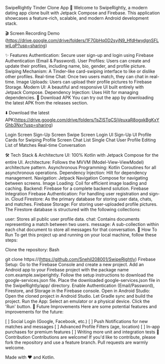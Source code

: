 SwipeRightly Tinder Clone App 💖
Welcome to SwipeRightly, a modern dating app clone built with Jetpack Compose and Firebase. This application showcases a feature-rich, scalable, and modern Android development stack.

🎬 Screen Recording Demo
(https://drive.google.com/drive/folders/1F7GbHq0D2syjN9_HfdHwydgnSFLwjLqP?usp=sharing)

✨ Features
Authentication: Secure user sign-up and login using Firebase Authentication (Email & Password).
User Profiles: Users can create and update their profiles, including name, bio, gender, and profile picture.
Swiping Mechanism: A Tinder-like card-swiping interface to like or dislike other profiles.
Real-time Chat: Once two users match, they can chat in real-time.
Image Uploads: Users can upload their profile pictures to Firebase Storage.
Modern UI: A beautiful and responsive UI built entirely with Jetpack Compose.
Dependency Injection: Uses Hilt for managing dependencies.
📲 Download APK
You can try out the app by downloading the latest APK from the releases section.

⬇️ Download the latest APK(https://drive.google.com/drive/folders/1sZISTqCSjVeuxaR8ogxkBgKxYGhb3Nxr?usp=sharing)

Login Screen	Sign-Up Screen	Swipe Screen
Login UI	Sign-Up UI	Profile Cards for Swiping
Profile Screen	Chat List	Single Chat
User Profile Editing	List of Matches	Real-time Conversation

🛠 Tech Stack & Architecture
UI: 100% Kotlin with Jetpack Compose for the entire UI.
Architecture: Follows the MVVM (Model-View-ViewModel) architecture pattern.
Asynchronous Programming: Kotlin Coroutines for all asynchronous operations.
Dependency Injection: Hilt for dependency management.
Navigation: Jetpack Navigation Compose for navigating between screens.
Image Loading: Coil for efficient image loading and caching.
Backend: Firebase for a complete backend solution.
Firebase Integration
Firebase Authentication: For handling user registration and sign-in.
Cloud Firestore: As the primary database for storing user data, chats, and matches.
Firebase Storage: For storing user-uploaded profile pictures.
The Firestore database is structured with the following collections:

user: Stores all public user profile data.
chat: Contains documents representing a match between two users.
message: A sub-collection within each chat document to store all messages for that conversation.
🚀 How To Run
To get this project up and running on your local machine, follow these steps:

Clone the repository:
Bash

git clone https://(https://github.com/Snehil208001/SwipeRightly)
Firebase Setup:
Go to the Firebase Console and create a new project.
Add an Android app to your Firebase project with the package name com.example.swiperightly.
Follow the setup instructions to download the google-services.json file.
Place the downloaded google-services.json file in the SwipeRightly/app/ directory.
Enable Authentication (Email/Password), Firestore, and Storage in the Firebase console.
Open in Android Studio:
Open the cloned project in Android Studio.
Let Gradle sync and build the project.
Run the App:
Select an emulator or a physical device.
Click the 'Run' button.
🔮 Future Improvements
Here are some potential features and improvements for the future:

[ ] Social Login (Google, Facebook, etc.)
[ ] Push Notifications for new matches and messages
[ ] Advanced Profile Filters (age, location)
[ ] In-app purchases for premium features
[ ] Writing more unit and integration tests
🤝 Contribution
Contributions are welcome! If you'd like to contribute, please fork the repository and use a feature branch. Pull requests are warmly welcome.

Made with ❤️ and Kotlin.
